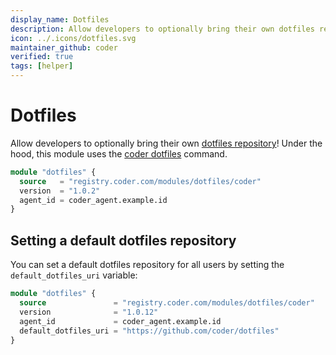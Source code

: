 ```yaml
---
display_name: Dotfiles
description: Allow developers to optionally bring their own dotfiles repository to customize their shell and IDE settings!
icon: ../.icons/dotfiles.svg
maintainer_github: coder
verified: true
tags: [helper]
---
```


# Dotfiles

Allow developers to optionally bring their own [dotfiles repository](https://dotfiles.github.io)! Under the hood, this module uses the [coder dotfiles](https://coder.com/docs/v2/latest/dotfiles) command.

```tf
module "dotfiles" {
  source   = "registry.coder.com/modules/dotfiles/coder"
  version  = "1.0.2"
  agent_id = coder_agent.example.id
}
```

## Setting a default dotfiles repository

You can set a default dotfiles repository for all users by setting the `default_dotfiles_uri` variable:

```tf
module "dotfiles" {
  source               = "registry.coder.com/modules/dotfiles/coder"
  version              = "1.0.12"
  agent_id             = coder_agent.example.id
  default_dotfiles_uri = "https://github.com/coder/dotfiles"
}
```
